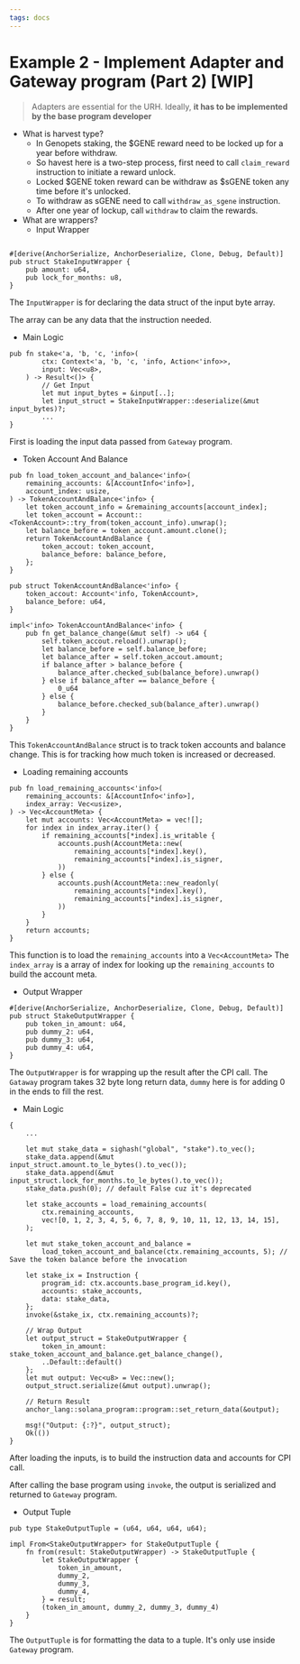 ```yaml
---
tags: docs
---
```


# Example 2 - Implement Adapter and Gateway program (Part 2) [WIP]

> Adapters are essential for the URH. Ideally, **it has to be implemented by the base program developer**

- What is harvest type?
    - In Genopets staking, the $GENE reward need to be locked up for a year before withdraw.
    - So havest here is a two-step process, first need to call `claim_reward` instruction to initiate a reward unlock.
    - Locked $GENE token reward can be withdraw as $sGENE token any time before it's unlocked.
    - To withdraw as sGENE need to call `withdraw_as_sgene` instruction.
    - After one year of lockup, call `withdraw` to claim the rewards.
- What are wrappers?
  - Input Wrapper

```rust!=

#[derive(AnchorSerialize, AnchorDeserialize, Clone, Debug, Default)]
pub struct StakeInputWrapper {
    pub amount: u64,
    pub lock_for_months: u8,
}

```
The `InputWrapper` is for declaring the data struct of the input byte array.

The array can be any data that the instruction needed.
- Main Logic
```rust!=
pub fn stake<'a, 'b, 'c, 'info>(
        ctx: Context<'a, 'b, 'c, 'info, Action<'info>>,
        input: Vec<u8>,
    ) -> Result<()> {
        // Get Input
        let mut input_bytes = &input[..];
        let input_struct = StakeInputWrapper::deserialize(&mut input_bytes)?;
        ...
}

```


First is loading the input data passed from `Gateway` program.

- Token Account And Balance

```rust!=
pub fn load_token_account_and_balance<'info>(
    remaining_accounts: &[AccountInfo<'info>],
    account_index: usize,
) -> TokenAccountAndBalance<'info> {
    let token_account_info = &remaining_accounts[account_index];
    let token_account = Account::<TokenAccount>::try_from(token_account_info).unwrap();
    let balance_before = token_account.amount.clone();
    return TokenAccountAndBalance {
        token_accout: token_account,
        balance_before: balance_before,
    };
}

pub struct TokenAccountAndBalance<'info> {
    token_accout: Account<'info, TokenAccount>,
    balance_before: u64,
}

impl<'info> TokenAccountAndBalance<'info> {
    pub fn get_balance_change(&mut self) -> u64 {
        self.token_accout.reload().unwrap();
        let balance_before = self.balance_before;
        let balance_after = self.token_accout.amount;
        if balance_after > balance_before {
            balance_after.checked_sub(balance_before).unwrap()
        } else if balance_after == balance_before {
            0_u64
        } else {
            balance_before.checked_sub(balance_after).unwrap()
        }
    }
}
```
This `TokenAccountAndBalance` struct is to track token accounts and balance change.
This is for tracking how much token is increased or decreased.

- Loading remaining accounts

```rust!=
pub fn load_remaining_accounts<'info>(
    remaining_accounts: &[AccountInfo<'info>],
    index_array: Vec<usize>,
) -> Vec<AccountMeta> {
    let mut accounts: Vec<AccountMeta> = vec![];
    for index in index_array.iter() {
        if remaining_accounts[*index].is_writable {
            accounts.push(AccountMeta::new(
                remaining_accounts[*index].key(),
                remaining_accounts[*index].is_signer,
            ))
        } else {
            accounts.push(AccountMeta::new_readonly(
                remaining_accounts[*index].key(),
                remaining_accounts[*index].is_signer,
            ))
        }
    }
    return accounts;
}

```
This function is to load the `remaining_accounts` into a `Vec<AccountMeta>` 
The `index_array` is a array of index for looking up the `remaining_accounts` to build the account meta.

- Output Wrapper

```rust!=
#[derive(AnchorSerialize, AnchorDeserialize, Clone, Debug, Default)]
pub struct StakeOutputWrapper {
    pub token_in_amount: u64,
    pub dummy_2: u64,
    pub dummy_3: u64,
    pub dummy_4: u64,
}
```

The `OutputWrapper` is for wrapping up the result after the CPI call. 
The `Gataway` program takes 32 byte long return data, `dummy` here is for adding 0 in the ends to fill the rest.
- Main Logic
```rust!=
{
    ...

    let mut stake_data = sighash("global", "stake").to_vec();
    stake_data.append(&mut input_struct.amount.to_le_bytes().to_vec());
    stake_data.append(&mut input_struct.lock_for_months.to_le_bytes().to_vec());
    stake_data.push(0); // default False cuz it's deprecated

    let stake_accounts = load_remaining_accounts(
        ctx.remaining_accounts,
        vec![0, 1, 2, 3, 4, 5, 6, 7, 8, 9, 10, 11, 12, 13, 14, 15],
    );

    let mut stake_token_account_and_balance =
        load_token_account_and_balance(ctx.remaining_accounts, 5); // Save the token balance before the invocation

    let stake_ix = Instruction {
        program_id: ctx.accounts.base_program_id.key(),
        accounts: stake_accounts,
        data: stake_data,
    };
    invoke(&stake_ix, ctx.remaining_accounts)?;

    // Wrap Output
    let output_struct = StakeOutputWrapper {
        token_in_amount: stake_token_account_and_balance.get_balance_change(),
        ..Default::default()
    };
    let mut output: Vec<u8> = Vec::new();
    output_struct.serialize(&mut output).unwrap();

    // Return Result
    anchor_lang::solana_program::program::set_return_data(&output);

    msg!("Output: {:?}", output_struct);
    Ok(())
}
```

After loading the inputs, is to build the instruction data and accounts for CPI call.

After calling the base program using `invoke`, the output is serialized and returned to `Gateway` program.


- Output Tuple

```rust!=
pub type StakeOutputTuple = (u64, u64, u64, u64);

impl From<StakeOutputWrapper> for StakeOutputTuple {
    fn from(result: StakeOutputWrapper) -> StakeOutputTuple {
        let StakeOutputWrapper {
            token_in_amount,
            dummy_2,
            dummy_3,
            dummy_4,
        } = result;
        (token_in_amount, dummy_2, dummy_3, dummy_4)
    }
}
```
The `OutputTuple` is for formatting the data to a tuple.
It's only use inside `Gateway` program.
